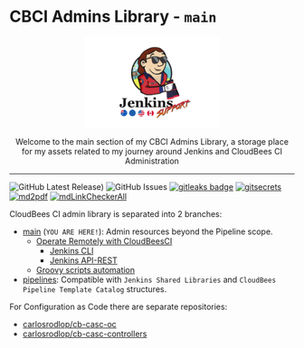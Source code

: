 # CBCI Admins Library - `main`

<p align="center">
  <img alt="terraform-icon" src="img/baywatch/Jenkins_Support_Baywatch_flags.png" height="160" />
  <p align="center">Welcome to the main section of my CBCI Admins Library, a storage place for my assets related to my journey around Jenkins and CloudBees CI Administration</p>
</p>

---

![GitHub Latest Release)](https://img.shields.io/github/v/release/carlosrodlop/cbci.jenkins-lib?logo=github) ![GitHub Issues](https://img.shields.io/github/issues/carlosrodlop/cbci.jenkins-lib?logo=github) [![gitleaks badge](https://img.shields.io/badge/protected%20by-gitleaks-blue)](https://github.com/zricethezav/gitleaks#pre-commit) [![gitsecrets](https://img.shields.io/badge/protected%20by-gitsecrets-blue)](https://github.com/awslabs/git-secrets) [![md2pdf](https://github.com/carlosrodlop/cbci.jenkins-lib/actions/workflows/md2pdf.yml/badge.svg)](https://github.com/carlosrodlop/cbci.jenkins-lib/actions/workflows/md2pdf.yml) [![mdLinkCheckerAll](https://github.com/carlosrodlop/cbci.jenkins-lib/actions/workflows/mdLinkCheckerAll.yml/badge.svg)](https://github.com/carlosrodlop/cbci.jenkins-lib/actions/workflows/mdLinkCheckerAll.yml)

CloudBees CI admin library is separated into 2 branches:

- [main](https://github.com/carlosrodlop/cbci.jenkins-libs/tree/main) (`YOU ARE HERE!`): Admin resources beyond the Pipeline scope.
  - [Operate Remotely with CloudBeesCI](remote)
    - [Jenkins CLI](remote/cli)
    - [Jenkins API-REST](remote/rest-api)
  - [Groovy scripts automation](src/script)
- [pipelines](https://github.com/carlosrodlop/cbci.jenkins-libs/tree/pipelines): Compatible with `Jenkins Shared Libraries` and `CloudBees Pipeline Template Catalog` structures.

For Configuration as Code there are separate repositories:

- [carlosrodlop/cb-casc-oc](https://github.com/carlosrodlop/cb-casc-oc)
- [carlosrodlop/cb-casc-controllers](https://github.com/carlosrodlop/cb-casc-oc)

